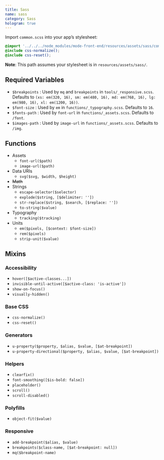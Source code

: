 ```yaml
---
title: Sass
name: sass
category: Sass
hologram: true
---
```

Import `common.scss` into your app’s stylesheet:

```scss
@import '../../../node_modules/mode-front-end/resources/assets/sass/common';
@include css-normalize();
@include css-reset();
```

**Note**: This path assumes your stylesheet is in `resources/assets/sass/`.

## Required Variables

- `$breakpoints` : Used by `mq` and `breakpoints` in `tools/_responsive.scss`. Defaults to `(xs: em(320, 16), sm: em(480, 16), md: em(768, 16), lg: em(980, 16), xl: em(1200, 16))`.
- `$font-size`   : Used by `em` in `functions/_typography.scss`. Defaults to `16`.
- `$fonts-path`  : Used by `font-url` in `functions/_assets.scss`. Defaults to `/font`.
- `$images-path` : Used by `image-url` in `functions/_assets.scss`. Defaults to `/img`.

## Functions

- Assets
    - `font-url($path)`
    - `image-url($path)`
- Data URIs
    - `svg($svg, $width, $height)`
- <s>Math</s>
- Strings
    - `escape-selector($selector)`
    - `explode($string, [$delimiter: ''])`
    - `str-replace($string, $search, [$replace: ''])`
    - `to-string($value)`
- Typography
    - `tracking($tracking)`
- Units
    - `em($pixels, [$context: $font-size])`
    - `rem($pixels)`
    - `strip-unit($value)`

## Mixins

### Accessibility

- `hover([$active-classes...])`
- `invisible-until-active([$active-class: 'is-active'])`
- `show-on-focus()`
- `visually-hidden()`

### Base CSS

- `css-normalize()`
- `css-reset()`

### Generators

- `u-property($property, $alias, $value, [$at-breakpoint])`
- `u-property-directional($property, $alias, $value, [$at-breakpoint])`

### Helpers

- `clearfix()`
- `font-smoothing([$is-bold: false])`
- `placeholder()`
- `scroll()`
- `scroll-disabled()`

### Polyfills

- `object-fit($value)`

### Responsive

- `add-breakpoint($alias, $value)`
- `breakpoints($class-name, [$at-breakpoint: null])`
- `mq($breakpoint-name)`
